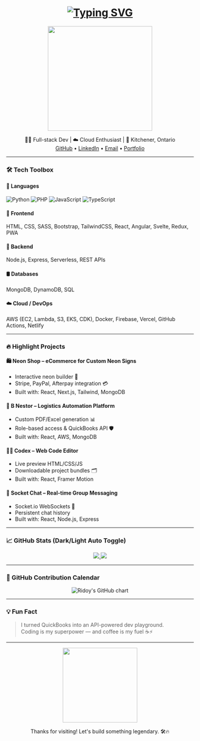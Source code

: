 <!-- Animated Typing Header -->
<h1 align="center">
  <a href="https://ridoy.vercel.app" target="_blank">
    <img src="https://readme-typing-svg.demolab.com?font=Fira+Code&size=28&pause=1000&color=F97316&width=600&lines=Hi+I'm+Ridoy;Full-stack+Web+Developer;AWS+%7C+React+%7C+Node.js+Fanboy;Let's+build+something+cool+🚀" alt="Typing SVG" />
  </a>
</h1>

<p align="center">
  <img src="https://media.giphy.com/media/qgQUggAC3Pfv687qPC/giphy.gif" width="280" />
</p>

<p align="center">
  🧑‍💻 Full-stack Dev | ☁️ Cloud Enthusiast | 📍 Kitchener, Ontario <br />
  <a href="https://github.com/DeveloperRidoy">GitHub</a> • 
  <a href="https://www.linkedin.com/in/md-ridoy">LinkedIn</a> • 
  <a href="mailto:ridoy51306@gmail.com">Email</a> • 
  <a href="https://ridoy.vercel.app">Portfolio</a>
</p>

---

### 🛠️ Tech Toolbox

#### 💬 Languages
![Python](https://img.shields.io/badge/-Python-333?logo=python) 
![PHP](https://img.shields.io/badge/-PHP-333?logo=php) 
![JavaScript](https://img.shields.io/badge/-JavaScript-333?logo=javascript) 
![TypeScript](https://img.shields.io/badge/-TypeScript-333?logo=typescript)

#### 🎨 Frontend
HTML, CSS, SASS, Bootstrap, TailwindCSS, React, Angular, Svelte, Redux, PWA

#### 🧠 Backend
Node.js, Express, Serverless, REST APIs

#### 🛢️ Databases
MongoDB, DynamoDB, SQL

#### ☁️ Cloud / DevOps
AWS (EC2, Lambda, S3, EKS, CDK), Docker, Firebase, Vercel, GitHub Actions, Netlify

---

### 🔥 Highlight Projects

#### 🛍️ Neon Shop – eCommerce for Custom Neon Signs
- Interactive neon builder 🎨  
- Stripe, PayPal, Afterpay integration 💳  
- Built with: React, Next.js, Tailwind, MongoDB

#### 🚛 B Nestor – Logistics Automation Platform
- Custom PDF/Excel generation 📊  
- Role-based access & QuickBooks API 🛡️  
- Built with: React, AWS, MongoDB

#### 🧑‍💻 Codex – Web Code Editor
- Live preview HTML/CSS/JS  
- Downloadable project bundles 🗂️  
- Built with: React, Framer Motion

#### 💬 Socket Chat – Real-time Group Messaging
- Socket.io WebSockets 🔄  
- Persistent chat history  
- Built with: React, Node.js, Express

---

### 📈 GitHub Stats (Dark/Light Auto Toggle)

<div align="center">

<a href="https://github.com/DeveloperRidoy">
  <picture>
    <source 
      srcset="https://github-readme-stats.vercel.app/api?username=DeveloperRidoy&show_icons=true&theme=dark" 
      media="(prefers-color-scheme: dark)" />
    <source 
      srcset="https://github-readme-stats.vercel.app/api?username=DeveloperRidoy&show_icons=true&theme=light" 
      media="(prefers-color-scheme: light), (prefers-color-scheme: no-preference)" />
    <img src="https://github-readme-stats.vercel.app/api?username=DeveloperRidoy&show_icons=true" />
  </picture>
</a>

<a href="https://github.com/DeveloperRidoy">
  <img src="https://github-readme-streak-stats.herokuapp.com/?user=DeveloperRidoy&theme=react" />
</a>

</div>

---

### 📅 GitHub Contribution Calendar

<div align="center">
  <img src="https://ghchart.rshah.org/DeveloperRidoy" alt="Ridoy's GitHub chart" />
</div>

---

### 💡 Fun Fact

> I turned QuickBooks into an API-powered dev playground.  
> Coding is my superpower — and coffee is my fuel ☕⚡

---

<p align="center">
  <img src="https://media.giphy.com/media/26tn33aiTi1jkl6H6/giphy.gif" width="200" />
</p>

<p align="center">Thanks for visiting! Let's build something legendary. 🛠️🔥</p>

